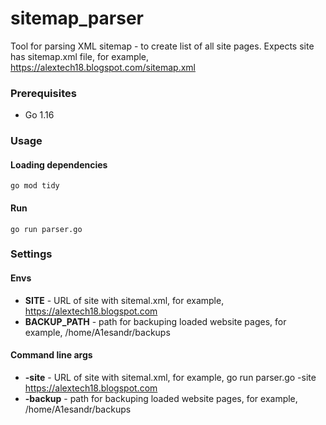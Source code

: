 # sitemap_parser
Tool for parsing XML sitemap - to create list of all site pages. 
Expects site has sitemap.xml file, for example, https://alextech18.blogspot.com/sitemap.xml

### Prerequisites
* Go 1.16

### Usage

#### Loading dependencies
```
go mod tidy
```
#### Run
```
go run parser.go
```

### Settings

#### Envs
* **SITE** - URL of site with sitemal.xml, for example, https://alextech18.blogspot.com
* **BACKUP_PATH** - path for backuping loaded website pages, for example, /home/A1esandr/backups

#### Command line args
* **-site** - URL of site with sitemal.xml, for example, go run parser.go -site https://alextech18.blogspot.com
* **-backup** - path for backuping loaded website pages, for example, /home/A1esandr/backups